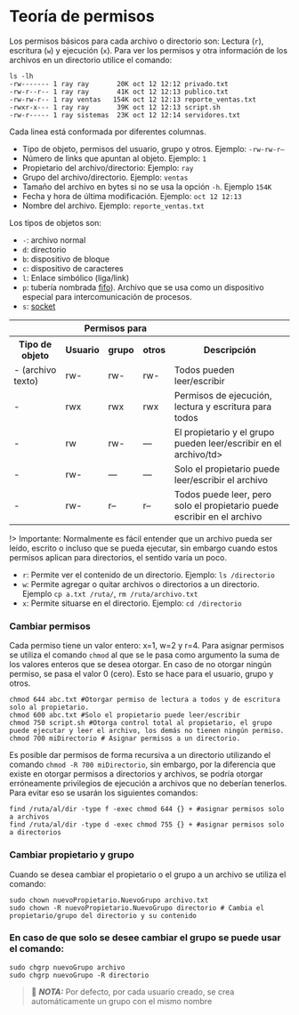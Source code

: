 # Teoría de permisos

Los permisos básicos para cada archivo o directorio son: Lectura (`r`), escritura (`w`) y ejecución (`x`). Para ver los permisos y otra información de los archivos en un directorio utilice el comando:

    ls -lh
	-rw------- 1 ray ray       20K oct 12 12:12 privado.txt
	-rw-r--r-- 1 ray ray       41K oct 12 12:13 publico.txt
	-rw-rw-r-- 1 ray ventas   154K oct 12 12:13 reporte_ventas.txt
	-rwxr-x--- 1 ray ray       39K oct 12 12:13 script.sh
	-rw-r----- 1 ray sistemas  23K oct 12 12:14 servidores.txt

Cada linea está conformada por diferentes columnas.

- Tipo de objeto, permisos del usuario, grupo y otros. Ejemplo: `-rw-rw-r–`
- Número de links que apuntan al objeto. Ejemplo: `1`
- Propietario del archivo/directorio: Ejemplo: `ray`
- Grupo del archivo/directorio. Ejemplo: `ventas`
- Tamaño del archivo en bytes si no se usa la opción `-h`. Ejemplo `154K`
- Fecha y hora de última modificación. Ejemplo: `oct 12 12:13`
- Nombre del archivo. Ejemplo: `reporte_ventas.txt`

Los tipos de objetos son:

- `-`: archivo normal
- `d`: directorio
- `b`: dispositivo de bloque
- `c`: dispositivo de caracteres
- `l`: Enlace simbólico (liga/link)
- `p`: tubería nombrada [fifo](http://www.tldp.org/LDP/lpg/node16.html#SECTION00731000000000000000)). Archivo que se usa como un dispositivo especial para intercomunicación de procesos.
- `s`: [socket](https://es.wikipedia.org/wiki/Socket_Unix)

<table>
  <tr>
    <th></th>
    <th colspan="3" align="center" >Permisos para</th>
    <th colspan="4"></th> 
 </tr> 
 <tr>
    <th>Tipo de objeto</th>
    <th>Usuario</th>
    <th>grupo</th>
    <th>otros</th>
    <th>Descripción</th>
 </tr>
 <tr>
    <td>- (archivo texto)</td>
    <td>rw-</td>
    <td>rw-</td>
    <td>rw-</td>
    <td>Todos pueden leer/escribir</td>
 </tr> 
 <tr>
    <td>-</td>
    <td>rwx</td>
    <td>rwx</td>
     <td>rwx</td>
     <td>Permisos de ejecución, lectura y escritura para todos</td>
 </tr>
 <tr>
    <td>-</td>
    <td>rw</td>
    <td>rw-</td>
    <td>—</td>
    <td>El propietario y el grupo pueden leer/escribir en el archivo/td>
 </tr> 
 <tr>
    <td>-</td>
    <td>rw-</td>
    <td>—</td>
    <td>—</td>
    <td>Solo el propietario puede leer/escribir el archivo</td>
 </tr>
 <tr>
    <td>-</td>
    <td>rw-</td>
    <td>r–</td>
    <td>r–</td>
    <td>Todos puede leer, pero solo el propietario puede escribir en el archivo</td>
 </tr>
</table>

!> Importante: Normalmente es fácil entender que un archivo pueda ser leído, escrito o incluso que se pueda ejecutar, sin embargo cuando estos permisos aplican para directorios, el sentido varía un poco.

- `r`: Permite ver el contenido de un directorio. Ejemplo: `ls /directorio`
- `w`: Permite agregar o quitar archivos o directorios a un directorio. Ejemplo `cp a.txt /ruta/`, `rm /ruta/archivo.txt`
- `x`: Permite situarse en el directorio. Ejemplo: `cd /directorio`

### Cambiar permisos

Cada permiso tiene un valor entero: x=1, w=2 y r=4. Para asignar permisos se utiliza el comando `chmod` al que se le pasa como argumento la suma de los valores enteros que se desea otorgar. En caso de no otorgar ningún permiso, se pasa el valor 0 (cero). Esto se hace para el usuario, grupo y otros.

	chmod 644 abc.txt #Otorgar permiso de lectura a todos y de escritura solo al propietario.
	chmod 600 abc.txt #Solo el propietario puede leer/escribir
	chmod 750 script.sh #Otorga control total al propietario, el grupo puede ejecutar y leer el archivo, los demás no tienen ningún permiso.
	chmod 700 miDirectorio # Asignar permisos a un directorio.

Es posible dar permisos de forma recursiva a un directorio utilizando el comando `chmod -R 700 miDirectorio`, sin embargo, por la diferencia que existe en otorgar permisos a directorios y archivos, se podría otorgar erróneamente privilegios de ejecución a archivos que no deberían tenerlos. Para evitar eso se usarán los siguientes comandos:

	find /ruta/al/dir -type f -exec chmod 644 {} + #asignar permisos solo a archivos
	find /ruta/al/dir -type d -exec chmod 755 {} + #asignar permisos solo a directorios

### Cambiar propietario y grupo

Cuando se desea cambiar el propietario o el grupo a un archivo se utiliza el comando:

	sudo chown nuevoPropietario.NuevoGrupo archivo.txt
	sudo chown -R nuevoPropietario.NuevoGrupo directorio # Cambia el propietario/grupo del directorio y su contenido

### En caso de que solo se desee cambiar el grupo se puede usar el comando:

	sudo chgrp nuevoGrupo archivo
	sudo chgrp nuevoGrupo -R directorio

> :pencil: _**NOTA:**_ Por defecto, por cada usuario creado, se crea automáticamente un grupo con el mismo nombre




